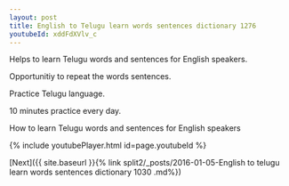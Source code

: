 ```yaml
---
layout: post
title: English to Telugu learn words sentences dictionary 1276 
youtubeId: xddFdXVlv_c
---
```

 
 
Helps to learn Telugu words and sentences for English speakers.

Opportunitiy to repeat the words sentences. 

Practice Telugu language. 
 
10 minutes practice every day. 
 
How to learn Telugu words and sentences for English speakers 
 
{% include youtubePlayer.html id=page.youtubeId %}
 
 
[Next]({{ site.baseurl }}{% link  split2/_posts/2016-01-05-English to telugu learn words sentences dictionary 1030 .md%})
 
